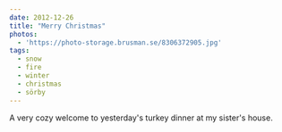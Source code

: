 ```yaml
---
date: 2012-12-26
title: "Merry Christmas"
photos:
  - 'https://photo-storage.brusman.se/8306372905.jpg'
tags:
  - snow
  - fire
  - winter
  - christmas
  - sörby
---
```


A very cozy welcome to yesterday's turkey dinner at my sister's house.
